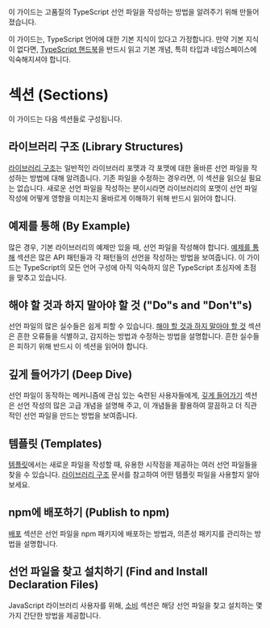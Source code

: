 이 가이드는 고품질의 TypeScript 선언 파일을 작성하는 방법을 알려주기 위해 만들어졌습니다.

이 가이드는, TypeScript 언어에 대한 기본 지식이 있다고 가정합니다.
만약 기본 지식이 없다면, [TypeScript 핸드북](../basic-types.md)을 반드시 읽고 기본 개념, 특히 타입과 네임스페이스에 익숙해지셔야 합니다.

# 섹션 (Sections)

이 가이드는 다음 섹션들로 구성됩니다.

## 라이브러리 구조 (Library Structures)

[라이브러리 구조](./Library%20Structures.md)는 일반적인 라이브러리 포맷과 각 포맷에 대한 올바른 선언 파일을 작성하는 방법에 대해 알려줍니다.
기존 파일을 수정하는 경우라면, 이 섹션을 읽으실 필요는 없습니다.
새로운 선언 파일을 작성하는 분이시라면 라이브러리의 포맷이 선언 파일 작성에 어떻게 영향을 미치는지 올바르게 이해하기 위해 반드시 읽어야 합니다.

## 예제를 통해 (By Example)

많은 경우, 기본 라이브러리의 예제만 있을 때, 선언 파일을 작성해야 합니다.
[예제를 통해](./By%20Example.md) 섹션은 많은 API 패턴들과 각 패턴들의 선언을 작성하는 방법을 보여줍니다.
이 가이드는 TypeScript의 모든 언어 구성에 아직 익숙하지 않은 TypeScript 초심자에 초점을 맞추고 있습니다.

## 해야 할 것과 하지 말아야 할 것 ("Do"s and "Don't"s)

선언 파일의 많은 실수들은 쉽게 피할 수 있습니다.
[해야 할 것과 하지 말아야 할 것](./Do's%20and%20Don'ts.md) 섹션은 흔한 오류들을 식별하고, 감지하는 방법과 수정하는 방법을 설명합니다.
흔한 실수들은 피하기 위해 반드시 이 섹션을 읽어야 합니다.

## 깊게 들어가기 (Deep Dive)

선언 파일이 동작하는 메커니즘에 관심 있는 숙련된 사용자들에게, [깊게 들어가기](./Deep%20Dive.md) 섹션은 선언 작성의 많은 고급 개념을 설명해 주고, 이 개념들을 활용하여 깔끔하고 더 직관적인 선언 파일을 만드는 방법을 보여줍니다.

## 템플릿 (Templates)

[템플릿](./Templates.md)에서는 새로운 파일을 작성할 때, 유용한 시작점을 제공하는 여러 선언 파일들을 찾을 수 있습니다.
[라이브러리 구조](./Library%20Structures.md) 문서를 참고하여 어떤 템플릿 파일을 사용할지 알아보세요.

## npm에 배포하기 (Publish to npm)

[배포](./Publishing.md) 섹션은 선언 파일을 npm 패키지에 배포하는 방법과, 의존성 패키지를 관리하는 방법을 설명합니다.

## 선언 파일을 찾고 설치하기 (Find and Install Declaration Files)

JavaScript 라이브러리 사용자를 위해, [소비](./Consumption.md) 섹션은 해당 선언 파일을 찾고 설치하는 몇 가지 간단한 방법을 제공합니다.
